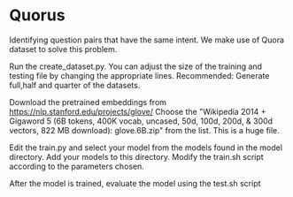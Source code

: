 # Quorus
Identifying question pairs that have the same intent. We make use of Quora dataset to solve this problem.

Run the create_dataset.py. You can adjust the size of the training and testing file by changing the appropriate lines.
Recommended: Generate full,half and quarter of the datasets.

Download the pretrained embeddings from https://nlp.stanford.edu/projects/glove/
Choose the 
"Wikipedia 2014 + Gigaword 5 (6B tokens, 400K vocab, uncased, 50d, 100d, 200d, & 300d vectors, 822 MB download): glove.6B.zip" from the list. This is a huge file.

Edit the train.py and select your model from the models found in the model directory. Add your models to this directory.
Modify the train.sh script according to the parameters chosen.

After the model is trained, evaluate the model using the test.sh script



